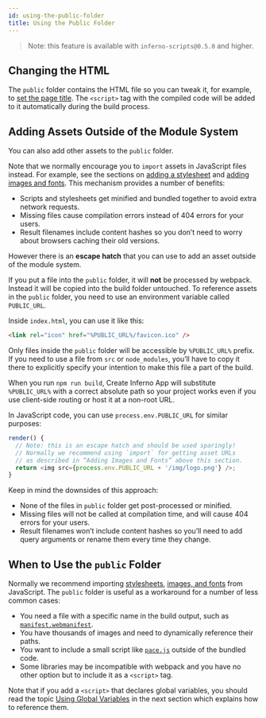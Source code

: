 ```yaml
---
id: using-the-public-folder
title: Using the Public Folder
---
```


> Note: this feature is available with `inferno-scripts@0.5.0` and higher.

## Changing the HTML

The `public` folder contains the HTML file so you can tweak it, for example, to [set the page title](title-and-meta-tags.md).
The `<script>` tag with the compiled code will be added to it automatically during the build process.

## Adding Assets Outside of the Module System

You can also add other assets to the `public` folder.

Note that we normally encourage you to `import` assets in JavaScript files instead.
For example, see the sections on [adding a stylesheet](adding-a-stylesheet.md) and [adding images and fonts](adding-images-fonts-and-files.md).
This mechanism provides a number of benefits:

- Scripts and stylesheets get minified and bundled together to avoid extra network requests.
- Missing files cause compilation errors instead of 404 errors for your users.
- Result filenames include content hashes so you don’t need to worry about browsers caching their old versions.

However there is an **escape hatch** that you can use to add an asset outside of the module system.

If you put a file into the `public` folder, it will **not** be processed by webpack. Instead it will be copied into the build folder untouched. To reference assets in the `public` folder, you need to use an environment variable called `PUBLIC_URL`.

Inside `index.html`, you can use it like this:

```html
<link rel="icon" href="%PUBLIC_URL%/favicon.ico" />
```

Only files inside the `public` folder will be accessible by `%PUBLIC_URL%` prefix. If you need to use a file from `src` or `node_modules`, you’ll have to copy it there to explicitly specify your intention to make this file a part of the build.

When you run `npm run build`, Create Inferno App will substitute `%PUBLIC_URL%` with a correct absolute path so your project works even if you use client-side routing or host it at a non-root URL.

In JavaScript code, you can use `process.env.PUBLIC_URL` for similar purposes:

```js
render() {
  // Note: this is an escape hatch and should be used sparingly!
  // Normally we recommend using `import` for getting asset URLs
  // as described in “Adding Images and Fonts” above this section.
  return <img src={process.env.PUBLIC_URL + '/img/logo.png'} />;
}
```

Keep in mind the downsides of this approach:

- None of the files in `public` folder get post-processed or minified.
- Missing files will not be called at compilation time, and will cause 404 errors for your users.
- Result filenames won’t include content hashes so you’ll need to add query arguments or rename them every time they change.

## When to Use the `public` Folder

Normally we recommend importing [stylesheets](adding-a-stylesheet.md), [images, and fonts](adding-images-fonts-and-files.md) from JavaScript.
The `public` folder is useful as a workaround for a number of less common cases:

- You need a file with a specific name in the build output, such as [`manifest.webmanifest`](https://developer.mozilla.org/en-US/docs/Web/Manifest).
- You have thousands of images and need to dynamically reference their paths.
- You want to include a small script like [`pace.js`](https://github.com/CodeByZach/pace) outside of the bundled code.
- Some libraries may be incompatible with webpack and you have no other option but to include it as a `<script>` tag.

Note that if you add a `<script>` that declares global variables, you should read the topic [Using Global Variables](using-global-variables.md) in the next section which explains how to reference them.
